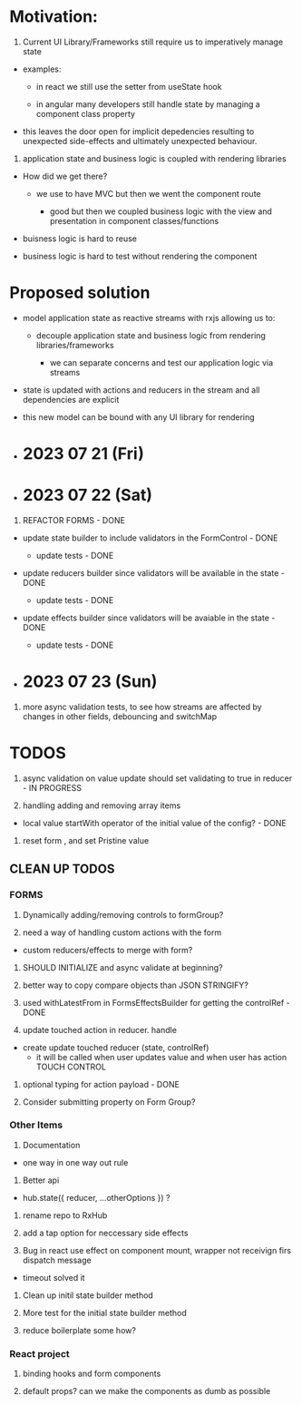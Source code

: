 # Motivation:

1. Current UI Library/Frameworks still require us to imperatively manage state

- examples:

  - in react we still use the setter from useState hook

  - in angular many developers still handle state by managing a component class property

- this leaves the door open for implicit depedencies resulting to unexpected side-effects and ultimately unexpected behaviour.

1. application state and business logic is coupled with rendering libraries

- How did we get there?

  - we use to have MVC but then we went the component route

    - good but then we coupled business logic with the view and presentation in component classes/functions

- buisness logic is hard to reuse

- business logic is hard to test without rendering the component

# Proposed solution

- model application state as reactive streams with rxjs allowing us to:

  - decouple application state and business logic from rendering libraries/frameworks

    - we can separate concerns and test our application logic via streams

- state is updated with actions and reducers in the stream and all dependencies are explicit

- this new model can be bound with any UI library for rendering

- # 2023 07 21 (Fri)
- # 2023 07 22 (Sat)

1. REFACTOR FORMS - DONE

- update state builder to include validators in the FormControl - DONE

  - update tests - DONE

- update reducers builder since validators will be available in the state - DONE

  - update tests - DONE

- update effects builder since validators will be avaiable in the state - DONE
  - update tests - DONE

- # 2023 07 23 (Sun)

1. more async validation tests, to see how streams are affected by changes in other fields, debouncing and switchMap

# TODOS

1. async validation on value update should set validating to true in reducer - IN PROGRESS

1. handling adding and removing array items

- local value startWith operator of the initial value of the config? - DONE

1. reset form , and set Pristine value


## CLEAN UP TODOS

### FORMS

1. Dynamically adding/removing controls to formGroup?

1. need a way of handling custom actions with the form

- custom reducers/effects to merge with form?

1. SHOULD INITIALIZE and async validate at beginning?

1. better way to copy compare objects than JSON STRINGIFY?

1. used withLatestFrom in FormsEffectsBuilder for getting the controlRef - DONE

1. update touched action in reducer. handle

- create update touched reducer (state, controlRef)
  - it will be called when user updates value and when user has action TOUCH CONTROL

1. optional typing for action payload - DONE

1. Consider submitting property on Form Group?

### Other Items
1. Documentation

  - one way in one way out rule

1. Better api 

  - hub.state({ reducer, ...otherOptions }) ?

1. rename repo to RxHub

1. add a tap option for neccessary side effects

1. Bug in react use effect on component mount, wrapper not receivign firs dispatch message

- timeout solved it

1. Clean up initil state builder method

1. More test for the initial state builder method

1. reduce boilerplate some how?

### React project 

1. binding hooks and form components

1. default props? can we make the components as dumb as possible
